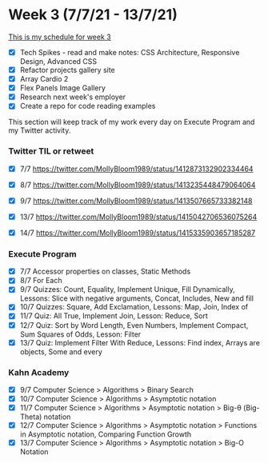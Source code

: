 # Week 3 (7/7/21 - 13/7/21)

[This is my schedule for week 3](https://learn.foundersandcoders.com/course/syllabus/pre-app-3/schedule/)

- [x] Tech Spikes - read and make notes: CSS Architecture, Responsive Design, Advanced CSS 
- [x] Refactor projects gallery site
- [x] Array Cardio 2 
- [x] Flex Panels Image Gallery
- [x] Research next week's employer
- [x] Create a repo for code reading examples

This section will keep track of my work every day on Execute Program and my Twitter activity.

### Twitter TIL or retweet
- [x] 7/7 https://twitter.com/MollyBloom1989/status/1412873132902334464
- [x] 8/7 https://twitter.com/MollyBloom1989/status/1413235448479064064
- [x] 9/7 https://twitter.com/MollyBloom1989/status/1413507665733382148
- [x] 13/7 https://twitter.com/MollyBloom1989/status/1415042706536075264
- [x] 14/7 https://twitter.com/MollyBloom1989/status/1415335903657185287


### Execute Program
- [x] 7/7 Accessor properties on classes, Static Methods
- [x] 8/7 For Each
- [x] 9/7 Quizzes: Count, Equality, Implement Unique, Fill Dynamically, Lessons: Slice with negative arguments, Concat, Includes, New and fill
- [x] 10/7 Quizzes: Square, Add Exclamation, Lessons: Map, Join, Index of
- [x] 11/7 Quiz: All True, Implement Join, Lesson: Reduce, Sort
- [x] 12/7 Quiz: Sort by Word Length, Even Numbers, Implement Compact, Sum Squares of Odds, Lesson: Filter
- [x] 13/7 Quiz: Implement Filter With Reduce, Lessons: Find index, Arrays are objects, Some and every

### Kahn Academy
- [x] 9/7 Computer Science > Algorithms > Binary Search
- [x] 10/7 Computer Science > Algorithms > Asymptotic notation
- [x] 11/7 Computer Science > Algorithms > Asymptotic notation > Big-θ (Big-Theta) notation
- [x] 12/7 Computer Science > Algorithms > Asymptotic notation > Functions in Asymptotic notation, Comparing Function Growth
- [x] 13/7 Computer Science > Algorithms > Asymptotic notation > Big-O Notation